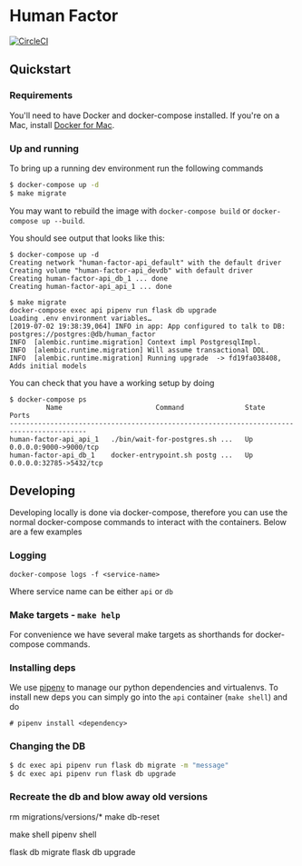 # Human Factor

[![CircleCI](https://circleci.com/gh/the-human-factor/human-factor-api/tree/master.svg?style=svg&circle-token=4b99181a5781d38ac02b3f0668f9156b532643e0)](https://circleci.com/gh/the-human-factor/human-factor-api/tree/master)

## Quickstart


### Requirements
You'll need to have Docker and docker-compose installed. If you're on a Mac, install [Docker for Mac](https://docs.docker.com/docker-for-mac/install/).


### Up and running
To bring up a running dev environment run the following commands

```bash
$ docker-compose up -d
$ make migrate
```

You may want to rebuild the image with `docker-compose build` or `docker-compose up --build`.

You should see output that looks like this:

```
$ docker-compose up -d
Creating network "human-factor-api_default" with the default driver
Creating volume "human-factor-api_devdb" with default driver
Creating human-factor-api_db_1 ... done
Creating human-factor-api_api_1 ... done

$ make migrate
docker-compose exec api pipenv run flask db upgrade
Loading .env environment variables…
[2019-07-02 19:38:39,064] INFO in app: App configured to talk to DB: postgres://postgres:@db/human_factor
INFO  [alembic.runtime.migration] Context impl PostgresqlImpl.
INFO  [alembic.runtime.migration] Will assume transactional DDL.
INFO  [alembic.runtime.migration] Running upgrade  -> fd19fa038408, Adds initial models
```

You can check that you have a working setup by doing

```
$ docker-compose ps
         Name                       Command               State            Ports
-----------------------------------------------------------------------------------------
human-factor-api_api_1   ./bin/wait-for-postgres.sh ...   Up      0.0.0.0:9000->9000/tcp
human-factor-api_db_1    docker-entrypoint.sh postg ...   Up      0.0.0.0:32785->5432/tcp
```

## Developing

Developing locally is done via docker-compose, therefore you can use the normal docker-compose commands to interact with the containers. Below are a few examples

### Logging

```
docker-compose logs -f <service-name>
```

Where service name can be either `api` or `db`

### Make targets - `make help`

For convenience we have several make targets as shorthands for docker-compose commands.


### Installing deps

We use [pipenv](https://github.com/pypa/pipenv) to manage our python dependencies and virtualenvs. To install new deps you can simply go into the `api` container (`make shell`) and do

```
# pipenv install <dependency>
```

### Changing the DB

```bash
$ dc exec api pipenv run flask db migrate -m "message"
$ dc exec api pipenv run flask db upgrade
```


### Recreate the db and blow away old versions

rm migrations/versions/*
make db-reset

make shell
pipenv shell

flask db migrate
flask db upgrade
